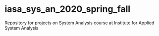 # iasa_sys_an_2020_spring_fall
Repository for projects on System Analysis course at Institute for Applied System Analysis
